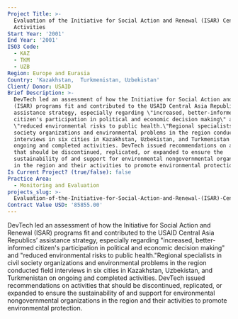 ```yaml
---
Project Title: >-
  Evaluation of the Initiative for Social Action and Renewal (ISAR) Central Asia
  Activities
Start Year: '2001'
End Year: '2001'
ISO3 Code:
  - KAZ
  - TKM
  - UZB
Region: Europe and Eurasia
Country: 'Kazakhstan,  Turkmenistan, Uzbekistan'
Client/ Donor: USAID
Brief Description: >-
  DevTech led an assessment of how the Initiative for Social Action and Renewal
  (ISAR) programs fit and contributed to the USAID Central Asia Republics’
  assistance strategy, especially regarding \"increased, better-informed
  citizen's participation in political and economic decision making\" and
  \"reduced environmental risks to public health.\"Regional specialists in civil
  society organizations and environmental problems in the region conducted field
  interviews in six cities in Kazakhstan, Uzbekistan, and Turkmenistan on
  ongoing and completed activities. DevTech issued recommendations on activities
  that should be discontinued, replicated, or expanded to ensure the
  sustainability of and support for environmental nongovernmental organizations
  in the region and their activities to promote environmental protection.
Is Current Project? (true/false): false
Practice Area:
  - Monitoring and Evaluation
projects_slug: >-
  Evaluation-of-the-Initiative-for-Social-Action-and-Renewal-(ISAR)-Central-Asia-Activities
Contract Value USD: '85855.00'
---
```

DevTech led an assessment of how the Initiative for Social Action and Renewal (ISAR) programs fit and contributed to the USAID Central Asia Republics’ assistance strategy, especially regarding \"increased, better-informed citizen's participation in political and economic decision making\" and \"reduced environmental risks to public health.\"Regional specialists in civil society organizations and environmental problems in the region conducted field interviews in six cities in Kazakhstan, Uzbekistan, and Turkmenistan on ongoing and completed activities. DevTech issued recommendations on activities that should be discontinued, replicated, or expanded to ensure the sustainability of and support for environmental nongovernmental organizations in the region and their activities to promote environmental protection.